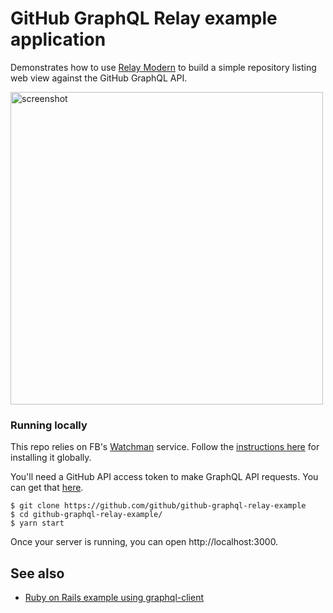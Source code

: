 # GitHub GraphQL Relay example application

Demonstrates how to use [Relay Modern](https://facebook.github.io/relay/docs/relay-modern.html) to build a simple repository listing web view against the GitHub GraphQL API.

<img src="https://cloud.githubusercontent.com/assets/137/18425026/a9929d7a-78f0-11e6-9fd4-f478470ad10b.png" height="500" alt="screenshot">

### Running locally

This repo relies on FB's [Watchman](https://facebook.github.io/watchman) service. Follow the [instructions here](https://facebook.github.io/watchman/docs/install.html#buildinstall) for installing it globally.

You'll need a GitHub API access token to make GraphQL API requests. You can get that [here](https://github.com/settings/tokens/new).

```
$ git clone https://github.com/github/github-graphql-relay-example
$ cd github-graphql-relay-example/
$ yarn start
```

Once your server is running, you can open http://localhost:3000.

## See also

- [Ruby on Rails example using graphql-client](https://github.com/github/github-graphql-rails-example)
